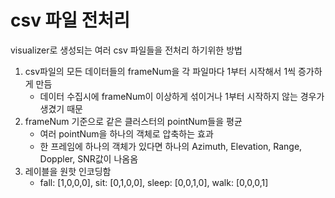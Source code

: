 # csv 파일 전처리

visualizer로 생성되는 여러 csv 파일들을 전처리 하기위한 방법

1. csv파일의 모든 데이터들의 frameNum을 각 파일마다 1부터 시작해서 1씩 증가하게 만듬
    - 데이터 수집시에 frameNum이 이상하게 섞이거나 1부터 시작하지 않는 경우가 생겼기 때문
2. frameNum 기준으로 같은 클러스터의 pointNum들을 평균
    - 여러 pointNum을 하나의 객체로 압축하는 효과
    - 한 프레임에 하나의 객체가 있다면 하나의 Azimuth, Elevation, Range, Doppler, SNR값이 나옴옴   
3. 레이블을 원핫 인코딩함
    - fall: [1,0,0,0], sit: [0,1,0,0], sleep: [0,0,1,0], walk: [0,0,0,1]